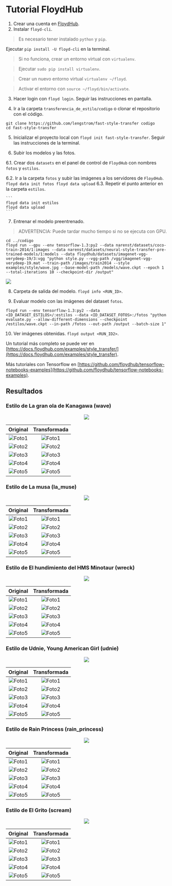 # Tutorial FloydHub

1. Crear una cuenta en [FloydHub](https://floydhub.com).
2. Instalar `floyd-cli`.
> Es necesario tener instalado `python` y `pip`.

  Ejecutar `pip install -U floyd-cli` en la terminal.

  > Si no funciona, crear un entorno virtual con `virtualenv`.

  > Ejecutar `sudo pip install virtualenv`.

  > Crear un nuevo entorno virtual `virtualenv ~/floyd`.

  > Activar el entorno con `source ~/floyd/bin/activate`.

3. Hacer login con `floyd login`. Seguir las instrucciones en pantalla.

4. Ir a la carpeta `transferencia_de_estilo/codigo` o clonar el repositorio con el código.

  ```
  git clone https://github.com/lengstrom/fast-style-transfer codigo
  cd fast-style-transfer
  ```

5. Inicializar el proyecto local con `floyd init fast-style-transfer`. Seguir las instrucciones de la terminal.

6. Subir los modelos y las fotos.

  6.1. Crear dos `datasets` en el panel de control de `FloydHub` con nombres `fotos` y `estilos`.

  6.2. Ir a la carpeta `fotos` y subir las imágenes a los servidores de `FloydHub`.
    ```
    floyd data init fotos
    floyd data upload
    ```
  6.3. Repetir el punto anterior en la carpeta `estilos`.

    ```
    floyd data init estilos
    floyd data upload
    ```

7. Entrenar el modelo preentrenado.

  > ADVERTENCIA: Puede tardar mucho tiempo si no se ejecuta con GPU.

  ```
  cd ../codigo
  floyd run --gpu --env tensorflow-1.3:py2 --data narenst/datasets/coco-train-2014/1:images --data narenst/datasets/neural-style-transfer-pre-trained-models/1:models --data floydhub/datasets/imagenet-vgg-verydeep-19/3:vgg "python style.py --vgg-path /vgg/imagenet-vgg-verydeep-19.mat --train-path /images/train2014 --style examples/style/wave.jpg --base-model-path /models/wave.ckpt --epoch 1 --total-iterations 10 --checkpoint-dir /output"

  ```

  ![](./resultados/logs.png)

8. Carpeta de salida del modelo. `floyd info <RUN_ID>`.

9. Evaluar modelo con las imágenes del dataset `fotos`.

  ```
  floyd run --env tensorflow-1.3:py2 --data <ID_DATASET_ESTILOS>/:estilos --data <ID_DATASET_FOTOS>:/fotos "python evaluate.py --allow-different-dimensions --checkpoint /estilos/wave.ckpt --in-path /fotos --out-path /output --batch-size 1"
  ```

10. Ver imágenes obtenidas. `floyd output <RUN_ID2>`.

Un tutorial más completo se puede ver en [https://docs.floydhub.com/examples/style_transfer/](https://docs.floydhub.com/examples/style_transfer).

Más tutoriales con Tensorflow en [https://github.com/floydhub/tensorflow-notebooks-examples](https://github.com/floydhub/tensorflow-notebooks-examples).

## Resultados

### Estilo de La gran ola de Kanagawa (wave)

<p align="center">
  <img src="./codigo/examples/style/wave.jpg"/>
</p>

Original             |  Transformada
:-------------------------:|:-------------------------:
![Foto1](./fotos/foto1.jpg)  |  ![Foto1](./resultados/wave/foto1.jpg)
![Foto2](./fotos/foto2.jpg)  |  ![Foto2](./resultados/wave/foto2.jpg)
![Foto3](./fotos/foto3.jpg)  |  ![Foto3](./resultados/wave/foto3.jpg)
![Foto4](./fotos/foto4.jpg)  |  ![Foto4](./resultados/wave/foto4.jpg)
![Foto5](./fotos/foto5.jpg)  |  ![Foto5](./resultados/wave/foto5.jpg)



### Estilo de La musa (la_muse)

<p align="center">
  <img src="./codigo/examples/style/la_muse.jpg"/>
</p>

Original             |  Transformada
:-------------------------:|:-------------------------:
![Foto1](./fotos/foto1.jpg)  |  ![Foto1](./resultados/la_muse/foto1.jpg)
![Foto2](./fotos/foto2.jpg)  |  ![Foto2](./resultados/la_muse/foto2.jpg)
![Foto3](./fotos/foto3.jpg)  |  ![Foto3](./resultados/la_muse/foto3.jpg)
![Foto4](./fotos/foto4.jpg)  |  ![Foto4](./resultados/la_muse/foto4.jpg)
![Foto5](./fotos/foto5.jpg)  |  ![Foto5](./resultados/la_muse/foto5.jpg)


### Estilo de El hundimiento del HMS Minotaur (wreck)

<p align="center">
  <img src="./codigo/examples/style/the_shipwreck_of_the_minotaur.jpg"/>
</p>

Original             |  Transformada
:-------------------------:|:-------------------------:
![Foto1](./fotos/foto1.jpg)  |  ![Foto1](./resultados/wreck/foto1.jpg)
![Foto2](./fotos/foto2.jpg)  |  ![Foto2](./resultados/wreck/foto2.jpg)
![Foto3](./fotos/foto3.jpg)  |  ![Foto3](./resultados/wreck/foto3.jpg)
![Foto4](./fotos/foto4.jpg)  |  ![Foto4](./resultados/wreck/foto4.jpg)
![Foto5](./fotos/foto5.jpg)  |  ![Foto5](./resultados/wreck/foto5.jpg)


### Estilo de Udnie, Young American Girl (udnie)

<p align="center">
  <img src="./codigo/examples/style/udnie.jpg"/>
</p>

Original             |  Transformada
:-------------------------:|:-------------------------:
![Foto1](./fotos/foto1.jpg)  |  ![Foto1](./resultados/udnie/foto1.jpg)
![Foto2](./fotos/foto2.jpg)  |  ![Foto2](./resultados/udnie/foto2.jpg)
![Foto3](./fotos/foto3.jpg)  |  ![Foto3](./resultados/udnie/foto3.jpg)
![Foto4](./fotos/foto4.jpg)  |  ![Foto4](./resultados/udnie/foto4.jpg)
![Foto5](./fotos/foto5.jpg)  |  ![Foto5](./resultados/udnie/foto5.jpg)



### Estilo de Rain Princess (rain_princess)

<p align="center">
  <img src="./codigo/examples/style/rain_princess.jpg"/>
</p>

Original             |  Transformada
:-------------------------:|:-------------------------:
![Foto1](./fotos/foto1.jpg)  |  ![Foto1](./resultados/rain_princess/foto1.jpg)
![Foto2](./fotos/foto2.jpg)  |  ![Foto2](./resultados/rain_princess/foto2.jpg)
![Foto3](./fotos/foto3.jpg)  |  ![Foto3](./resultados/rain_princess/foto3.jpg)
![Foto4](./fotos/foto4.jpg)  |  ![Foto4](./resultados/rain_princess/foto4.jpg)
![Foto5](./fotos/foto5.jpg)  |  ![Foto5](./resultados/rain_princess/foto5.jpg)



### Estilo de El Grito (scream)

<p align="center">
  <img src="./codigo/examples/style/the_scream.jpg"/>
</p>

Original             |  Transformada
:-------------------------:|:-------------------------:
![Foto1](./fotos/foto1.jpg)  |  ![Foto1](./resultados/scream/foto1.jpg)
![Foto2](./fotos/foto2.jpg)  |  ![Foto2](./resultados/scream/foto2.jpg)
![Foto3](./fotos/foto3.jpg)  |  ![Foto3](./resultados/scream/foto3.jpg)
![Foto4](./fotos/foto4.jpg)  |  ![Foto4](./resultados/scream/foto4.jpg)
![Foto5](./fotos/foto5.jpg)  |  ![Foto5](./resultados/scream/foto5.jpg)
